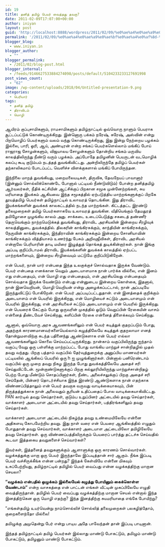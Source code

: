 ```yaml
---
id: 19
title: தனித் தமிழ் பெயர் வைத்தது தவறா?
date: 2011-02-09T17:07:00+00:00
author: iniyan
layout: post
guid: 'http://localhost:8888/wordpress/2011/02/09/%e0%ae%a4%e0%ae%a9%e0%ae%bf%e0%ae%a4%e0%af%8d-%e0%ae%a4%e0%ae%ae%e0%ae%bf%e0%ae%b4%e0%af%8d-%e0%ae%aa%e0%af%86%e0%ae%af%e0%ae%b0%e0%af%8d-%e0%ae%b5%e0%af%88%e0%ae%a4%e0%af%8d%e0%ae%a4%e0%ae%a4/'
permalink: '/2011/02/09/%e0%ae%a4%e0%ae%a9%e0%ae%bf%e0%ae%a4%e0%af%8d-%e0%ae%a4%e0%ae%ae%e0%ae%bf%e0%ae%b4%e0%af%8d-%e0%ae%aa%e0%af%86%e0%ae%af%e0%ae%b0%e0%af%8d-%e0%ae%b5%e0%af%88%e0%ae%a4%e0%af%8d%e0%ae%a4%e0%ae%a4/'
blogger_blog:
  - www.iniyan.in
blogger_author:
  - ""
blogger_permalink:
  - /2011/02/blog-post.html
blogger_internal:
  - /feeds/9146627533884274098/posts/default/5104233233127691998
post_views_count:
  - "62"
image: /wp-content/uploads/2018/04/Untitled-presentation-9.png
categories:
  - பெரியார்
tags:
  - தனித் தமிழ்
  - திராவிடம்
  - மொழி
---
```

ஆயிரம் குப்புசாமிகளும், ராமசாமிகளும் தமிழ்நாட்டில் ஒவ்வொரு நாளும் பெயராக சூட்டப்பட்டுக் கொண்டிருக்கிறது. இன்னொரு பக்கம் நரேஷ், சுரேஷ், அஸ்வின் என்று பிறமொழிப் பெயர்களும் வலம் வந்து கொண்டிருக்கிறது, இது இன்று நேற்றைய பழக்கம் இல்லை, பாரி, ஓரி, ஆய், அண்டிரன் என்ற சங்கப் பெயர்களெல்லாம் மங்கிப் போய் ராஜராஜ சோழன்களும், விஜயாலய சோழன்களும் தோன்றிய சங்கம் மருவிய காலத்திலிருந்து நீண்டு வரும் பழக்கம். அப்போதே தமிழனின் பெயருடன் வடமொழிக் கலப்பு கூடி குடும்பம் நடத்தத் துவங்கிவிட்டது. அன்றிலிருந்தே தமிழ்ப் பெயர்கள் தற்காலிகமாய் போடப்பட்ட வெளிச்ச விளக்குகளால் மங்கிப் போயிருந்தன.

<!--more-->
இந்நிலை மாறத் துவங்கியது, மறைமலையடிகள், திருவிக, தேவநேயப் பாவானார் (இன்னும் சொல்லிக்கொண்டே போனால் பட்டியல் நீண்டுவிடும்) போன்ற தனித்தமிழ் ஆர்வலர்கள், நீதிக் கட்சியின் ஆட்சிக்குப் பிறகான சமூக முன்னேற்றங்கள், சுய மரியாதை இயக்கம் ஆகியவை இந்த சமூகத்தில் ஏற்படுத்திய மாற்றங்களுக்குப் பிறகே தூயத்தமிழ் பெயர்கள் தமிழ்நாட்டில் உலாவரத் தொடங்கின. இது திராவிட இயக்கங்களின் துவக்கக் காலகட்டத்தில் நடந்த மாற்றங்கள். கிட்டத்தட்ட இரண்டு தலைமுறைகள் தமிழ் பெயர்களாகவே உலாவரத் துவங்கின. வீதியெங்கும் தேமதுரத் தமிழோசை முழங்கிய காலம் அது. சாக்கடை உடைப்பெடுத்து சகடைத் தண்ணீர் தெருவெங்கும் நாற்றமெடுக்கத் துவங்கியது, திராவிட அரசியலின் இன்றைய சீரழிவுக் காலத்தினுடை துவக்கத்தில்.
திலகரின் காங்கிரசுக்கும், காந்தியின் காங்கிரசுக்கும், நேருவின் காங்கிரசுக்கும், இந்திராவின் காங்கிரசுக்கும் இன்றைய சோனியாவின் காங்கிரசுக்கும் வித்தியாசம் உணர்ந்து பேசும் அறிவுஜீவிகள், திராவிட அரசியல் என்றாலே பெரியாரின் தாடி மயிரை இழுத்துத் தொங்கத் துடிக்கின்றார்கள். நான் இங்கு அப்படி குறிப்பிடாமல் திராவிட இயக்கங்களின் துவக்கக் காலத்தில் ஏற்பட்ட மாற்றங்களையும், இன்றைய சீரழிவையும் மட்டுமே குறிப்பிடுகிறேன்.

என் பெயர், நான் யார் என்பதை இந்த உலகுக்குச் சொல்வதாக இருக்க வேண்டும். பெயர் என்பதை எனக்கான வெறும் அடையாளமாக நான் பார்க்க வில்லை, என் இனம் எது என்பதையும், என் மொழி எது என்பதையும், என் அரசியலெது என்பதையும் சொல்வதாக இருக்க வேண்டும் என்பது என்னுடைய இன்றைய கொள்கை, இதனால், நான் இனவெறியன், மொழி வெறியன் என்று அழைக்கப்பட்டால், நான் அப்படியே இருந்துவிட்டுப் போகிறேன். என் பெயர் அப்படிப்பட்டதுதான். என் இனத்தைக் குறிக்கும் அடையாளம் என் பெயரில் இருக்கிறது, என் மொழியைச் சுட்டும் அடையாளமும் என் பெயரில் இருக்கிறது, என் அரசியலைச் சுட்டும் அடையாளமும் என் பெயரில் இருக்கிறது. என் பெயரைக் கேட்கும் போது ஒருவரின் முகத்தில் ஓடும் வெறுப்பின் ரேகையின் வாசம் என்னைத் தீண்டவேச் செய்கிறது, களிப்பின் ரேகை என்னைத் திளைக்கவும் செய்கிறது.

ஆனால், ஒவ்வொரு அரசு ஆவணங்களிலும் என் பெயர் கடித்துக் குதறப்படும் போது, அதற்குக் காரணமானவர்களையெல்லாம் கழுத்திலேயே கடித்துக் குதறலாமா எனத் தோன்றுமளவிற்கு கடந்த பதினைந்து ஆண்டுகளாக என் பெயர் எல்லா ஆவணங்களிலும் கொலை செய்யப்பட்டிருக்கிறது.
நான்காம் வகுப்பிலிருந்து ஐந்தாம் வகுப்பு வேறு ஒரு பள்ளிக்கு மாற்றப்பட்ட போது வாங்கிய மாற்றுச் சான்றிதழில் முதல் தவறு வந்தது. பிறகு பத்தாம் வகுப்பில் தேர்வுத்துறைக்கு அனுப்பிய மாணவர்கள் பட்டியலில் ஆங்கிலப் பெயரில் ஒரு h ஐ முழுங்கினார்கள். பின்னால் பனிரெண்டாம் வகுப்பில் ஒரு முறை தவறு நிகழ இருந்த போது துவக்கத்திலேயே அதைச் சரி செய்துவிட்டேன். மூன்றாண்டுகளுக்குப் பிறகு கல்லூரியிலிருந்து மாற்றுச்சான்றிதழ் பெற்ற போது மீண்டும் சொதப்பினார்கள், நீண்ட அலைச்சலுக்குப் பிறகு அதைச் சரி செய்தேன், பின்னர் தொடர்ச்சியாக இந்த இரண்டு ஆண்டுகளாக நான் எதற்காக விண்ணப்பித்தாலும் என் பெயர் தவறாக வருவது வாடிக்கையாகவும், பின் திருத்தத்துக்காக நான் அலைவதும் சூரியன் உதிப்பதைப் போல வாடிக்கையாகிவிட்டது. PAN கார்டில் தவறு செய்தார்கள், குடும்ப உறுப்பினர் அட்டையில் தவறு செய்தார்கள், வாக்காளர் அடையாள அட்டையில் தவறு செய்தார்கள், பத்திரங்களிலும் தவறு செய்தார்கள்.

வாக்காளர் அடையாள அட்டையில் நிகழ்ந்த தவறு உண்மையிலேயே என்னை அதிகளவு கோபமேற்றிய தவறு. இது நாள் வரை என் பெயரை ஆங்கிலத்தில் எழுதும் போதுதான் தவறு செய்வார்கள், வாக்காளர் அடையாள அட்டையிலோ தமிழிலேயே தவறு செய்தார்கள். ஒரு விண்ணப்பத்திலிருக்கும் பெயரைப் பார்த்து தட்டச்சு செய்வதில் கூடவா இத்தகைய தவறுகளைச் செய்வார்கள்?

இவர்கள், இத்தனைத் தவறுகளுக்கும் ஆளாளுக்கு ஒரு காரணம் சொல்வார்கள். வழக்கத்துக்கு மாறா ஒரு பெயர் இருந்தாலே இப்படித்தான் சார் ஆகும். நீங்க இப்படி பெயர் வச்சிருக்கீங்க என்ன பன்றது? இந்தக் கேள்வியே என்னை மிகவும் உசுப்பேற்றியது, தமிழ்நாட்டில் தமிழில் பெயர் வைப்பது என்ன வழக்கத்திற்கு மாறான செயலா?

**“வழக்கம் என்பதில் ஒழுக்கம் இல்லையேல் கழுத்து போயினும் கைக்கொள்ள வேண்டாம்“**
என்ற வாசகத்தை என் பாட்டன் எங்கள் வீட்டின் முகப்பிலேயே எழுதி வைத்திருந்தான். தமிழில் பெயர் வைப்பது வழக்கத்திற்கு மாறான செயல் என்றால் இந்த இனத்திற்கென ஒரு மொழி எதற்கு? இந்த இனத்திற்கு சுயமரியாதை எங்கே போயிற்று? </p>

“எங்கள்தமிழ் உயர்வென்று நாம்சொல்லிச் சொல்லித்
தலைமுறைகள் பலகழித்தோம், குறைகளைந்தோ மில்லை!

தமிழுக்கு அமுதென்று பேர் என்று பாடிய அதே பாவேந்தன் தான் இப்படி பாடினான்.

இந்தத் தமிழ்நாட்டில் தமிழ் பெயர்கள் இல்லாது மாண்டு போகட்டும், தமிழும் மாண்டு போகட்டும், தமிழனும் மாண்டு போகட்டும்.